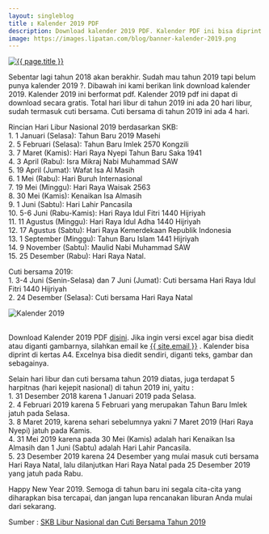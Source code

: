 ```yaml
---
layout: singleblog
title : Kalender 2019 PDF
description: Download kalender 2019 PDF. Kalender PDF ini bisa diprint di kertas A4. Total ada 20 hari libur di tahun 2019 ini.
image: https://images.lipatan.com/blog/banner-kalender-2019.png
---
```


<a href="{{ page.image }}" title="{{ page.title }}"><img src="{{ page.image }}" alt="{{ page.title }}" title="{{ page.title }}"></a>
<p>Sebentar lagi tahun 2018 akan berakhir. Sudah mau tahun 2019 tapi belum punya kalender 2019 ?. Dibawah ini kami berikan link download kalender 2019. Kalender 2019 ini berformat pdf. Kalender 2019 pdf ini dapat di download secara gratis. Total hari libur di tahun 2019 ini ada 20 hari libur, sudah termasuk cuti bersama. Cuti bersama di tahun 2019 ini ada 4 hari.</p>

<p>Rincian Hari Libur Nasional 2019 berdasarkan SKB: 
<br>1. 1 Januari (Selasa): Tahun Baru 2019 Masehi
<br>2. 5 Februari (Selasa): Tahun Baru Imlek 2570 Kongzili
<br>3. 7 Maret (Kamis): Hari Raya Nyepi Tahun Baru Saka 1941
<br>4. 3 April (Rabu): Isra Mikraj Nabi Muhammad SAW
<br>5. 19 April (Jumat): Wafat Isa Al Masih
<br>6. 1 Mei (Rabu): Hari Buruh Internasional
<br>7. 19 Mei (Minggu): Hari Raya Waisak 2563
<br>8. 30 Mei (Kamis): Kenaikan Isa Almasih
<br>9. 1 Juni (Sabtu): Hari Lahir Pancasila
<br>10. 5-6 Juni (Rabu-Kamis): Hari Raya Idul Fitri 1440 Hijriyah
<br>11. 11 Agustus (Minggu): Hari Raya Idul Adha 1440 Hijriyah
<br>12. 17 Agustus (Sabtu): Hari Raya Kemerdekaan Republik Indonesia
<br>13. 1 September (Minggu): Tahun Baru Islam 1441 Hijriyah
<br>14. 9 November (Sabtu): Maulid Nabi Muhammad SAW
<br>15. 25 Desember (Rabu): Hari Raya Natal.
</p>

<p>Cuti bersama 2019: 
<br>1. 3-4 Juni (Senin-Selasa) dan 7 Juni (Jumat): Cuti bersama Hari Raya Idul Fitri 1440 Hijriyah
<br>2. 24 Desember (Selasa): Cuti bersama Hari Raya Natal
</p>

<img style="display: block; margin-left: auto; margin-right: auto; max-width: 100%; height: auto;" src="https://images.lipatan.com/blog/kalender-2019-lipatan.png" alt="Kalender 2019" title="Kalender 2019"><br>

<p>Download Kalender 2019 PDF <a href="https://files.lipatan.com/kalender/kalender-2019.pdf" title="Download Kalender 2019" target="_blank">disini</a>. Jika ingin versi excel agar bisa diedit atau diganti gambarnya, silahkan email ke <a href="mailto:{{ site.email }}" target="_blank" title="Email">{{ site.email }}</a> . Kalender bisa diprint di kertas A4. Excelnya bisa diedit sendiri, diganti teks, gambar dan sebagainya.</p>

<p>Selain hari libur dan cuti bersama tahun 2019 diatas, juga terdapat 5 harpitnas (hari kejepit nasional) di tahun 2019 ini, yaitu :
<br>1. 31 Desember 2018 karena 1 Januari 2019 pada Selasa.
<br>2. 4 Februari 2019 karena 5 Februari yang merupakan Tahun Baru Imlek jatuh pada Selasa.
<br>3. 8 Maret 2019, karena sehari sebelumnya yakni 7 Maret 2019 (Hari Raya Nyepi) jatuh pada Kamis.
<br>4. 31 Mei 2019 karena pada 30 Mei (Kamis) adalah hari Kenaikan Isa Almasih dan 1 Juni (Sabtu) adalah Hari Lahir Pancasila.
<br>5. 23 Desember 2019 karena 24 Desember yang mulai masuk cuti bersama Hari Raya Natal, lalu dilanjutkan Hari Raya Natal pada 25 Desember 2019 yang jatuh pada Rabu.
</p>

<p>Happy New Year 2019. Semoga di tahun baru ini segala cita-cita yang diharapkan bisa tercapai, dan jangan lupa rencanakan liburan Anda mulai dari sekarang.</p>

<p>Sumber : <a href="https://www.kemenkopmk.go.id/sites/default/files/field/file_pendukung/SKB%202019.pdf" title="SKB 3 Mentri" target="_blank">SKB Libur Nasional dan Cuti Bersama Tahun 2019</a></p>